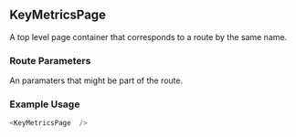 ## KeyMetricsPage
A top level page container that corresponds to a route by the same name.

### Route Parameters
An paramaters that might be part of the route.

### Example Usage

```js
<KeyMetricsPage  />
```
